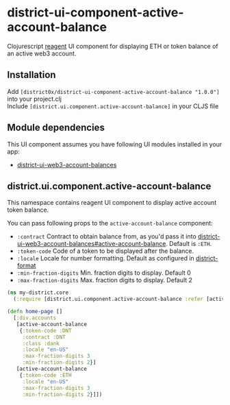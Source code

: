 # district-ui-component-active-account-balance

Clojurescript [reagent](https://github.com/reagent-project/reagent) UI component for displaying ETH or token balance of an active web3 account.

## Installation
Add `[district0x/district-ui-component-active-account-balance "1.0.0"]` into your project.clj  
Include `[district.ui.component.active-account-balance]` in your CLJS file

## Module dependencies
This UI component assumes you have following UI modules installed in your app: 
* [district-ui-web3-account-balances](https://github.com/district0x/district-ui-web3-account-balances)

## district.ui.component.active-account-balance
This namespace contains reagent UI component to display active account token balance. 

You can pass following props to the `active-account-balance` component:
* `:contract` Contract to obtain balance from, as you'd pass it into [district-ui-web3-account-balances#active-account-balance](https://github.com/district0x/district-ui-web3-account-balances#active-account-balance-sub).
Default is `:ETH`. 
* `:token-code` Code of a token to be displayed after the balance. 
* `:locale` Locale for number formatting. Default as configured in [district-format](https://github.com/district0x/district-format)
* `:min-fraction-digits` Min. fraction digits to display. Default 0
* `:max-fraction-digits` Max. fraction digits to display. Default 2

```clojure
(ns my-district.core
  (:require [district.ui.component.active-account-balance :refer [active-account-balance]]))

(defn home-page []
  [:div.accounts
   [active-account-balance
    {:token-code :DNT
     :contract :DNT
     :class :dank
     :locale "en-US"
     :max-fraction-digits 3
     :min-fraction-digits 2}]
   [active-account-balance
    {:token-code :ETH
     :locale "en-US"
     :max-fraction-digits 3
     :min-fraction-digits 2}]])
```
